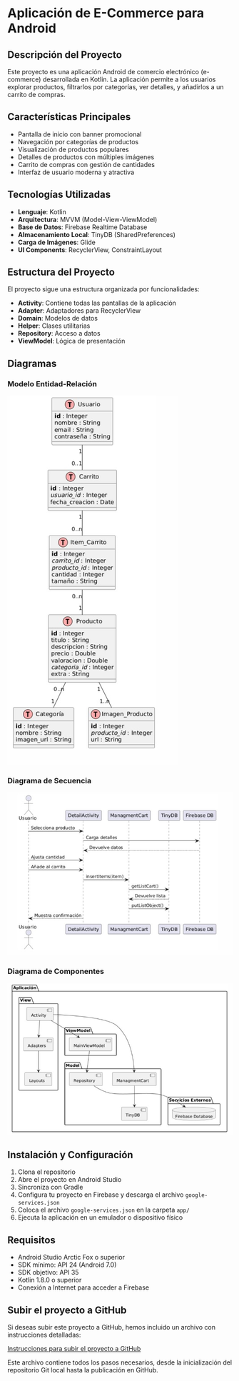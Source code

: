 # Aplicación de E-Commerce para Android

## Descripción del Proyecto

Este proyecto es una aplicación Android de comercio electrónico (e-commerce) desarrollada en Kotlin. La aplicación permite a los usuarios explorar productos, filtrarlos por categorías, ver detalles, y añadirlos a un carrito de compras.

## Características Principales

- Pantalla de inicio con banner promocional
- Navegación por categorías de productos
- Visualización de productos populares
- Detalles de productos con múltiples imágenes
- Carrito de compras con gestión de cantidades
- Interfaz de usuario moderna y atractiva

## Tecnologías Utilizadas

- **Lenguaje**: Kotlin
- **Arquitectura**: MVVM (Model-View-ViewModel)
- **Base de Datos**: Firebase Realtime Database
- **Almacenamiento Local**: TinyDB (SharedPreferences)
- **Carga de Imágenes**: Glide
- **UI Components**: RecyclerView, ConstraintLayout

## Estructura del Proyecto

El proyecto sigue una estructura organizada por funcionalidades:

- **Activity**: Contiene todas las pantallas de la aplicación
- **Adapter**: Adaptadores para RecyclerView
- **Domain**: Modelos de datos
- **Helper**: Clases utilitarias
- **Repository**: Acceso a datos
- **ViewModel**: Lógica de presentación

## Diagramas

### Modelo Entidad-Relación

![Modelo Entidad-Relación](./images/relacional.png)

### Diagrama de Secuencia

![Diagrama de Secuencia](./images/secuencia.png)

### Diagrama de Componentes

![Diagrama de Componentes](./images/componentes.jpg)


## Instalación y Configuración

1. Clona el repositorio
2. Abre el proyecto en Android Studio
3. Sincroniza con Gradle
4. Configura tu proyecto en Firebase y descarga el archivo `google-services.json`
5. Coloca el archivo `google-services.json` en la carpeta `app/`
6. Ejecuta la aplicación en un emulador o dispositivo físico

## Requisitos

- Android Studio Arctic Fox o superior
- SDK mínimo: API 24 (Android 7.0)
- SDK objetivo: API 35
- Kotlin 1.8.0 o superior
- Conexión a Internet para acceder a Firebase

## Subir el proyecto a GitHub

Si deseas subir este proyecto a GitHub, hemos incluido un archivo con instrucciones detalladas:

[Instrucciones para subir el proyecto a GitHub](./GITHUB_INSTRUCCIONES.md)

Este archivo contiene todos los pasos necesarios, desde la inicialización del repositorio Git local hasta la publicación en GitHub.


